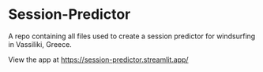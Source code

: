 # Session-Predictor
A repo containing all files used to create a session predictor for windsurfing in Vassiliki, Greece.

View the app at https://session-predictor.streamlit.app/
